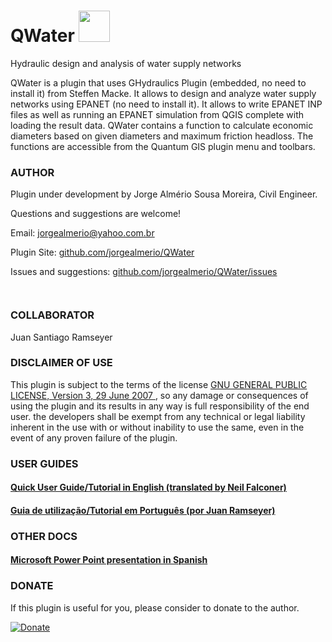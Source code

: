 # QWater <img src="/images/icon.png" width="50"/> 
Hydraulic design and analysis of water supply networks

QWater is a plugin that uses GHydraulics Plugin (embedded, no need to install it) from Steffen Macke. It allows to design and analyze water supply networks using EPANET (no need to install it). It allows to write EPANET INP files as well as running an EPANET simulation from QGIS complete with loading the result data. QWater contains a function to calculate economic diameters based on given diameters and maximum friction headloss. The functions are accessible from the Quantum GIS plugin menu and toolbars.

### AUTHOR
<p class="western">Plugin under development by Jorge Alm&eacute;rio Sousa Moreira, Civil Engineer.</p>
<p class="western">Questions and suggestions are welcome!</p>
<p class="western">Email: <a class="western" href="mailto:jorgealmerio@yahoo.com.br"> jorgealmerio@yahoo.com.br </a></p>
<p class="western">Plugin Site: <a class="western" href="https://github.com/jorgealmerio/QWater/blob/master/README.md"> github.com/jorgealmerio/QWater </a></p>
<p class="western">Issues and suggestions: <a class="western" href="https://github.com/jorgealmerio/QWater/issues"> github.com/jorgealmerio/QWater/issues </a></p>
<p class="western" style="line-height: 100%;">&nbsp;</p>

### COLLABORATOR
Juan Santiago Ramseyer

### DISCLAIMER OF USE

<p class="western">This plugin is subject to the terms of the license <a href="https://www.gnu.org/licenses/gpl-3.0.html">GNU GENERAL PUBLIC LICENSE, Version 3, 29 June 2007 </a>, so any damage or consequences of using the plugin and its results in any way is full responsibility of the end user. the developers shall be exempt from any technical or legal liability inherent in the use with or without inability to use the same, even in the event of any proven failure of the plugin.</p>

### USER GUIDES

#### [Quick User Guide/Tutorial in English (translated by Neil Falconer)](tutorial_en.md)

#### [Guia de utilização/Tutorial em Português (por Juan Ramseyer)](tutorial_ptbr.md)

### OTHER DOCS

#### [Microsoft Power Point presentation in Spanish](Docs/Presentacion_QWater.pptx)

### DONATE
  
 <p>If this plugin is useful for you, please consider to donate to the author.</p>
 <a href="https://www.paypal.com/cgi-bin/webscr?button=donate&business=G5ERSTGG4U426&item_name=Jorge+Almerio/Qgis+QWater+plugin&quantity=&amount=&currency_code=BRL&shipping=&tax=&notify_url=&cmd=_donations&bn=JavaScriptButton_donate&env=www" target="_blank">
 <img border="0" alt="Donate" src="https://www.paypalobjects.com/en_US/i/btn/btn_donateCC_LG.gif">
 </a>
